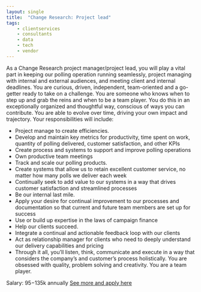 ```yaml
---
layout: single
title:  "Change Research: Project lead"
tags: 
    - clientservices
    - consultants
    - data
    - tech
    - vendor
---
```

As a Change Research project manager/project lead, you will play a vital part in keeping our polling operation running seamlessly, project managing with internal and external audiences, and meeting client and internal deadlines. You are curious, driven, independent, team-oriented and a go-getter ready to take on a challenge. You are someone who knows when to step up and grab the reins and when to be a team player. You do this in an exceptionally organized and thoughtful way, conscious of ways you can contribute. You are able to evolve over time, driving your own impact and trajectory.
Your responsibilities will include: 
* Project manage to create efficiencies.
* Develop and maintain key metrics for productivity, time spent on work, quantity of polling delivered, customer satisfaction, and other KPIs
* Create process and systems to support and improve polling operations
* Own productive team meetings
* Track and scale our polling products.
* Create systems that allow us to retain excellent customer service, no matter how many polls we deliver each week
* Continually seek to add value to our systems in a way that drives customer satisfaction and streamlined processes
* Be our internal last mile.
* Apply your desire for continual improvement to our processes and documentation so that current and future team members are set up for success
* Use or build up expertise in the laws of campaign finance
* Help our clients succeed.
* Integrate a continual and actionable feedback loop with our clients 
* Act as relationship manager for clients who need to deeply understand our delivery capabilities and pricing
* Through it all, you’ll listen, think, communicate and execute in a way that considers the company’s and customer’s process holistically. You are obsessed with quality, problem solving and creativity. You are a team player.

Salary: $95-$135k annually
[See more and apply here](https://www.changeresearch.com/projectlead)

